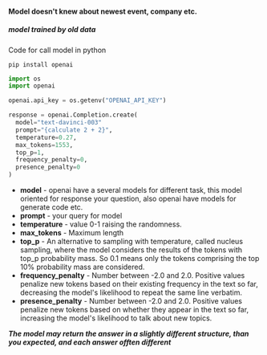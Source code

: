 #### Model doesn't knew about newest event, company etc.
##### model trained by old data
Code for call model in python

``` shell 
pip install openai
```


```python
import os
import openai

openai.api_key = os.getenv("OPENAI_API_KEY")

response = openai.Completion.create(
  model="text-davinci-003"
  prompt="{calculate 2 + 2}",
  temperature=0.27,
  max_tokens=1553,
  top_p=1,
  frequency_penalty=0,
  presence_penalty=0
)
```

- **model** - openai have a several models for different task, this model oriented for response your question, also openai have models for generate code etc.
- **prompt** - your query for model
- **temperature** - value 0-1 raising the randomness.
- **max_tokens** -  Maximum length
- **top_p** - An alternative to sampling with temperature, called nucleus sampling, where the model considers the results of the tokens with top_p probability mass. So 0.1 means only the tokens comprising the top 10% probability mass are considered.
- **frequency_penalty** - Number between -2.0 and 2.0. Positive values penalize new tokens based on their existing frequency in the text so far, decreasing the model's likelihood to repeat the same line verbatim.
- **presence_penalty** - Number between -2.0 and 2.0. Positive values penalize new tokens based on whether they appear in the text so far, increasing the model's likelihood to talk about new topics.

***The model may return the answer in a slightly different structure, than you expected, and each answer offten different***
